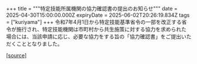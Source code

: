 +++
title = """特定技能所属機関の協力確認書の提出のお知らせ"""
date = 2025-04-30T15:00:00.000Z
expiryDate = 2025-06-02T20:26:19.834Z
tags = ["kuriyama"]
+++
令和7年4月1日から特定技能基準省令の一部を改正する省令が施行され、特定技能機関は市町村から共生施策に対する協力を求められた場合には、当該申請に応じ、必要な協力をする旨の「協力確認書」をご提出いただくこととなりました。

[[source]](https://www.town.kuriyama.hokkaido.jp/soshiki/31/31591.html)
